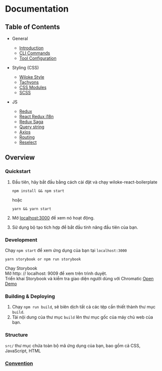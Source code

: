 # Documentation

## Table of Contents

- General

  - [Introduction](docs/general/introduction.md)
  - [CLI Commands](docs/general/commands.md)
  - [Tool Configuration](docs/general/files.md)

- Styling (CSS)

  - [Wiloke Style](docs/css/wiloke-styles.md)
  - [Tachyons](docs/css/tachyons.md)
  - [CSS Modules](docs/css/css-modules.md)
  - [SCSS](docs/css/scss.md)

- JS
  - [Redux](https://redux.js.org/)
  - [React Redux i18n](https://github.com/artisavotins/react-redux-i18n#readme)
  - [Redux Saga](docs//js/redux-saga.md)
  - [Query string](https://github.com/ljharb/qs)
  - [Axios](https://github.com/axios/axios)
  - [Routing](docs/js/routing.md)
  - [Reselect](docs/js/reselect.md)

## Overview

### Quickstart

1. Đầu tiên, hãy bắt đầu bằng cách cài đặt và chạy wiloke-react-boilerplate

   ```Shell
   npm install && npm start
   ```

   hoặc

   ```Shell
   yarn && yarn start
   ```

1. Mở [localhost:3000](http://localhost:3000) để xem nó hoạt động.

1. Sử dụng bộ tạo tích hợp để bắt đầu tính năng đầu tiên của bạn.

### Development

Chạy `npm start` để xem ứng dụng của bạn tại `localhost:3000`

`yarn storybook or npm run storybook`

Chạy Storybook\
Mở http: // localhost: 9009 để xem trên trình duyệt.\
Triển khai Storybook và kiểm tra giao diện người dùng với Chromatic [Open Demo](https://5f5b43872be3560022d03ffc-jyemwbgkan.chromatic.com/?path=/story/components-button--with-props)

### Building & Deploying

1. Chạy `npm run build`, sẽ biên dịch tất cả các tệp cần thiết thành thư mục `build`.
2. Tải nội dung của thư mục `build` lên thư mục gốc của máy chủ web của bạn.

### Structure

`src/` thư mục chứa toàn bộ mã ứng dụng của bạn, bao gồm cả CSS, JavaScript, HTML

### [Convention](./general/convention.md)
